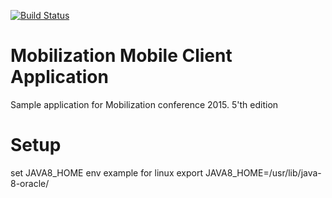 [![Build Status](https://api.travis-ci.org/Mobilization/mobandroid5.svg?branch=master)](https://travis-ci.org/Mobilization/mobandroid5/)

Mobilization Mobile Client Application 
==============
Sample application for Mobilization conference 2015. 
5'th edition 

Setup
============
set JAVA8_HOME env
example for linux
export JAVA8_HOME=/usr/lib/java-8-oracle/
